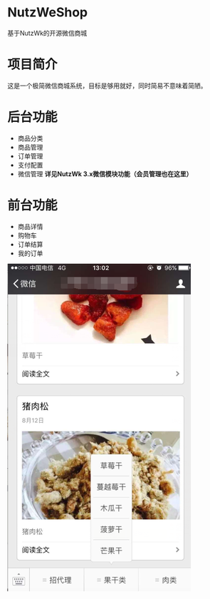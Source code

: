 # NutzWeShop
基于NutzWk的开源微信商城

项目简介
=========
这是一个极简微信商城系统，目标是够用就好，同时简易不意味着简陋。

后台功能
=========
*   商品分类
*   商品管理
*   订单管理
*   支付配置
*   微信管理 **详见NutzWk 3.x微信模块功能（会员管理也在这里）**

前台功能
=========
*   商品详情
*   购物车
*   订单结算
*   我的订单


![截图](demo.png)

